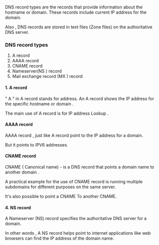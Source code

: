 

DNS record types are the records that provide information about the hostname or domain. These records include current IP address for the domain. 

Also , DNS records are stored in  text files (Zone files)  on the authoritative DNS server. 


### DNS record types

1. A record
2. AAAA record
3. CNAME record
4. Nameserver(NS ) record
5. Mail exchange record (MX ) record



#### 1. A record
 " A " in A record stands for address. 
 An A record shows the IP address for the specific hostname or domain . 

The main use of A record is for IP address Lookup . 

#### AAAA record

AAAA record , just like A record point to the IP address for a domain. 

But it points to IPV6 addresses. 


#### CNAME record

CNAME ( Canonical name) - is a DNS record that points  a domain name to another domain . 

A practical example for the use of CNAME record is running multiple subdomains for different purposes on the same server. 

It's also possible to point a CNAME To another CNAME. 

#### 4. NS record

A Nameserver (NS) record specifies the authoritative DNS server for a domain. 

In other words , A NS record helps point to internet applications like web browsers can find the IP address of the domain name. 